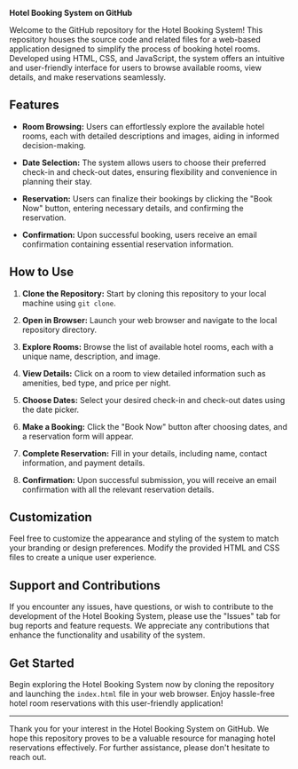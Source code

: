 **Hotel Booking System on GitHub**

Welcome to the GitHub repository for the Hotel Booking System! This repository houses the source code and related files for a web-based application designed to simplify the process of booking hotel rooms. Developed using HTML, CSS, and JavaScript, the system offers an intuitive and user-friendly interface for users to browse available rooms, view details, and make reservations seamlessly.

## Features

- **Room Browsing:** Users can effortlessly explore the available hotel rooms, each with detailed descriptions and images, aiding in informed decision-making.
  
- **Date Selection:** The system allows users to choose their preferred check-in and check-out dates, ensuring flexibility and convenience in planning their stay.
  
- **Reservation:** Users can finalize their bookings by clicking the "Book Now" button, entering necessary details, and confirming the reservation.
  
- **Confirmation:** Upon successful booking, users receive an email confirmation containing essential reservation information.
  
## How to Use

1. **Clone the Repository:** Start by cloning this repository to your local machine using `git clone`.

2. **Open in Browser:** Launch your web browser and navigate to the local repository directory.

3. **Explore Rooms:** Browse the list of available hotel rooms, each with a unique name, description, and image.

4. **View Details:** Click on a room to view detailed information such as amenities, bed type, and price per night.

5. **Choose Dates:** Select your desired check-in and check-out dates using the date picker.

6. **Make a Booking:** Click the "Book Now" button after choosing dates, and a reservation form will appear.

7. **Complete Reservation:** Fill in your details, including name, contact information, and payment details.

8. **Confirmation:** Upon successful submission, you will receive an email confirmation with all the relevant reservation details.

## Customization

Feel free to customize the appearance and styling of the system to match your branding or design preferences. Modify the provided HTML and CSS files to create a unique user experience.

## Support and Contributions

If you encounter any issues, have questions, or wish to contribute to the development of the Hotel Booking System, please use the "Issues" tab for bug reports and feature requests. We appreciate any contributions that enhance the functionality and usability of the system.

## Get Started

Begin exploring the Hotel Booking System now by cloning the repository and launching the `index.html` file in your web browser. Enjoy hassle-free hotel room reservations with this user-friendly application!

--- 

Thank you for your interest in the Hotel Booking System on GitHub. We hope this repository proves to be a valuable resource for managing hotel reservations effectively. For further assistance, please don't hesitate to reach out.
